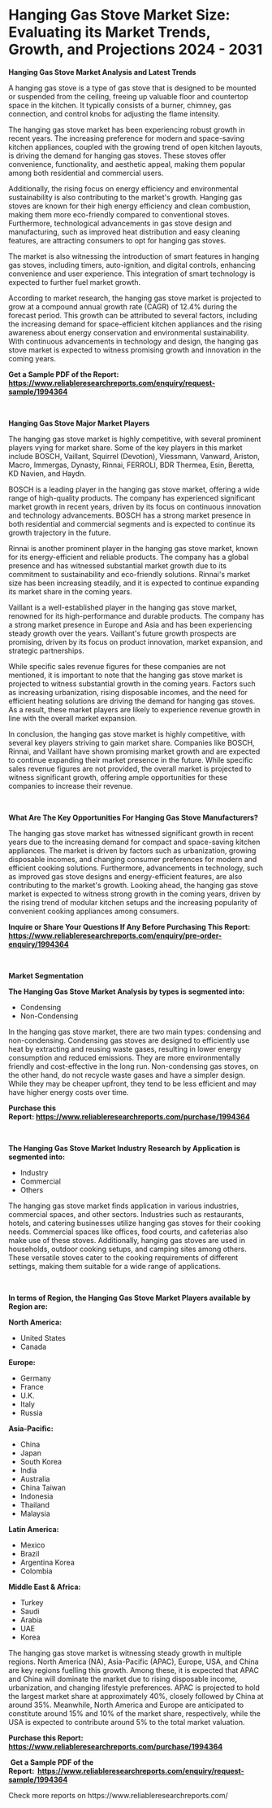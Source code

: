 <p><h1>Hanging Gas Stove Market Size: Evaluating its Market Trends, Growth, and Projections 2024 - 2031</h1></p><p><strong>Hanging Gas Stove Market Analysis and Latest Trends</strong></p>
<p><p>A hanging gas stove is a type of gas stove that is designed to be mounted or suspended from the ceiling, freeing up valuable floor and countertop space in the kitchen. It typically consists of a burner, chimney, gas connection, and control knobs for adjusting the flame intensity.</p><p>The hanging gas stove market has been experiencing robust growth in recent years. The increasing preference for modern and space-saving kitchen appliances, coupled with the growing trend of open kitchen layouts, is driving the demand for hanging gas stoves. These stoves offer convenience, functionality, and aesthetic appeal, making them popular among both residential and commercial users.</p><p>Additionally, the rising focus on energy efficiency and environmental sustainability is also contributing to the market's growth. Hanging gas stoves are known for their high energy efficiency and clean combustion, making them more eco-friendly compared to conventional stoves. Furthermore, technological advancements in gas stove design and manufacturing, such as improved heat distribution and easy cleaning features, are attracting consumers to opt for hanging gas stoves.</p><p>The market is also witnessing the introduction of smart features in hanging gas stoves, including timers, auto-ignition, and digital controls, enhancing convenience and user experience. This integration of smart technology is expected to further fuel market growth.</p><p>According to market research, the hanging gas stove market is projected to grow at a compound annual growth rate (CAGR) of 12.4% during the forecast period. This growth can be attributed to several factors, including the increasing demand for space-efficient kitchen appliances and the rising awareness about energy conservation and environmental sustainability. With continuous advancements in technology and design, the hanging gas stove market is expected to witness promising growth and innovation in the coming years.</p></p>
<p><strong>Get a Sample PDF of the Report:&nbsp; <a href="https://www.reliableresearchreports.com/enquiry/request-sample/1994364">https://www.reliableresearchreports.com/enquiry/request-sample/1994364</a></strong></p>
<p>&nbsp;</p>
<p><strong>Hanging Gas Stove Major Market Players</strong></p>
<p><p>The hanging gas stove market is highly competitive, with several prominent players vying for market share. Some of the key players in this market include BOSCH, Vaillant, Squirrel (Devotion), Viessmann, Vanward, Ariston, Macro, Immergas, Dynasty, Rinnai, FERROLI, BDR Thermea, Esin, Beretta, KD Navien, and Haydn. </p><p>BOSCH is a leading player in the hanging gas stove market, offering a wide range of high-quality products. The company has experienced significant market growth in recent years, driven by its focus on continuous innovation and technology advancements. BOSCH has a strong market presence in both residential and commercial segments and is expected to continue its growth trajectory in the future.</p><p>Rinnai is another prominent player in the hanging gas stove market, known for its energy-efficient and reliable products. The company has a global presence and has witnessed substantial market growth due to its commitment to sustainability and eco-friendly solutions. Rinnai's market size has been increasing steadily, and it is expected to continue expanding its market share in the coming years.</p><p>Vaillant is a well-established player in the hanging gas stove market, renowned for its high-performance and durable products. The company has a strong market presence in Europe and Asia and has been experiencing steady growth over the years. Vaillant's future growth prospects are promising, driven by its focus on product innovation, market expansion, and strategic partnerships.</p><p>While specific sales revenue figures for these companies are not mentioned, it is important to note that the hanging gas stove market is projected to witness substantial growth in the coming years. Factors such as increasing urbanization, rising disposable incomes, and the need for efficient heating solutions are driving the demand for hanging gas stoves. As a result, these market players are likely to experience revenue growth in line with the overall market expansion.</p><p>In conclusion, the hanging gas stove market is highly competitive, with several key players striving to gain market share. Companies like BOSCH, Rinnai, and Vaillant have shown promising market growth and are expected to continue expanding their market presence in the future. While specific sales revenue figures are not provided, the overall market is projected to witness significant growth, offering ample opportunities for these companies to increase their revenue.</p></p>
<p>&nbsp;</p>
<p><strong>What Are The Key Opportunities For Hanging Gas Stove Manufacturers?</strong></p>
<p><p>The hanging gas stove market has witnessed significant growth in recent years due to the increasing demand for compact and space-saving kitchen appliances. The market is driven by factors such as urbanization, growing disposable incomes, and changing consumer preferences for modern and efficient cooking solutions. Furthermore, advancements in technology, such as improved gas stove designs and energy-efficient features, are also contributing to the market's growth. Looking ahead, the hanging gas stove market is expected to witness strong growth in the coming years, driven by the rising trend of modular kitchen setups and the increasing popularity of convenient cooking appliances among consumers.</p></p>
<p><strong>Inquire or Share Your Questions If Any Before Purchasing This Report: <a href="https://www.reliableresearchreports.com/enquiry/pre-order-enquiry/1994364">https://www.reliableresearchreports.com/enquiry/pre-order-enquiry/1994364</a></strong></p>
<p>&nbsp;</p>
<p><strong>Market Segmentation</strong></p>
<p><strong>The Hanging Gas Stove Market Analysis by types is segmented into:</strong></p>
<p><ul><li>Condensing</li><li>Non-Condensing</li></ul></p>
<p><p>In the hanging gas stove market, there are two main types: condensing and non-condensing. Condensing gas stoves are designed to efficiently use heat by extracting and reusing waste gases, resulting in lower energy consumption and reduced emissions. They are more environmentally friendly and cost-effective in the long run. Non-condensing gas stoves, on the other hand, do not recycle waste gases and have a simpler design. While they may be cheaper upfront, they tend to be less efficient and may have higher energy costs over time.</p></p>
<p><strong>Purchase this Report:&nbsp;<a href="https://www.reliableresearchreports.com/purchase/1994364">https://www.reliableresearchreports.com/purchase/1994364</a></strong></p>
<p>&nbsp;</p>
<p><strong>The Hanging Gas Stove Market Industry Research by Application is segmented into:</strong></p>
<p><ul><li>Industry</li><li>Commercial</li><li>Others</li></ul></p>
<p><p>The hanging gas stove market finds application in various industries, commercial spaces, and other sectors. Industries such as restaurants, hotels, and catering businesses utilize hanging gas stoves for their cooking needs. Commercial spaces like offices, food courts, and cafeterias also make use of these stoves. Additionally, hanging gas stoves are used in households, outdoor cooking setups, and camping sites among others. These versatile stoves cater to the cooking requirements of different settings, making them suitable for a wide range of applications.</p></p>
<p>&nbsp;</p>
<p><strong>In terms of Region, the Hanging Gas Stove Market Players available by Region are:</strong></p>
<p>
    <p> <strong> North America: </strong>
        <ul>
            <li>United States</li>
            <li>Canada</li>
        </ul>
        </p> 
    <p> <strong> Europe: </strong>
        <ul>
            <li>Germany</li>
            <li>France</li>
            <li>U.K.</li>
            <li>Italy</li>
            <li>Russia</li>
        </ul>
        </p> 
    <p> <strong> Asia-Pacific: </strong>
        <ul>
            <li>China</li>
            <li>Japan</li>
            <li>South Korea</li>
            <li>India</li>
            <li>Australia</li>
            <li>China Taiwan</li>
            <li>Indonesia</li>
            <li>Thailand</li>
            <li>Malaysia</li>
        </ul>
        </p> 
    <p> <strong> Latin America: </strong>
        <ul>
            <li>Mexico</li>
            <li>Brazil</li>
            <li>Argentina Korea</li>
            <li>Colombia</li>
        </ul>
        </p> 
    <p> <strong> Middle East & Africa: </strong>
        <ul>
            <li>Turkey</li>
            <li>Saudi</li>
            <li>Arabia</li>
            <li>UAE</li>
            <li>Korea</li>
        </ul>
    </p>
    </p>
<p><p>The hanging gas stove market is witnessing steady growth in multiple regions. North America (NA), Asia-Pacific (APAC), Europe, USA, and China are key regions fuelling this growth. Among these, it is expected that APAC and China will dominate the market due to rising disposable income, urbanization, and changing lifestyle preferences. APAC is projected to hold the largest market share at approximately 40%, closely followed by China at around 35%. Meanwhile, North America and Europe are anticipated to constitute around 15% and 10% of the market share, respectively, while the USA is expected to contribute around 5% to the total market valuation.</p></p>
<p><strong>Purchase this Report: <a href="https://www.reliableresearchreports.com/purchase/1994364">https://www.reliableresearchreports.com/purchase/1994364</a></strong></p>
<p>&nbsp;<strong>Get a Sample PDF of the Report:&nbsp;&nbsp;<a href="https://www.reliableresearchreports.com/enquiry/request-sample/1994364">https://www.reliableresearchreports.com/enquiry/request-sample/1994364</a></strong></p>
<p><strong></strong></p>
<p>Check more reports on https://www.reliableresearchreports.com/</p>